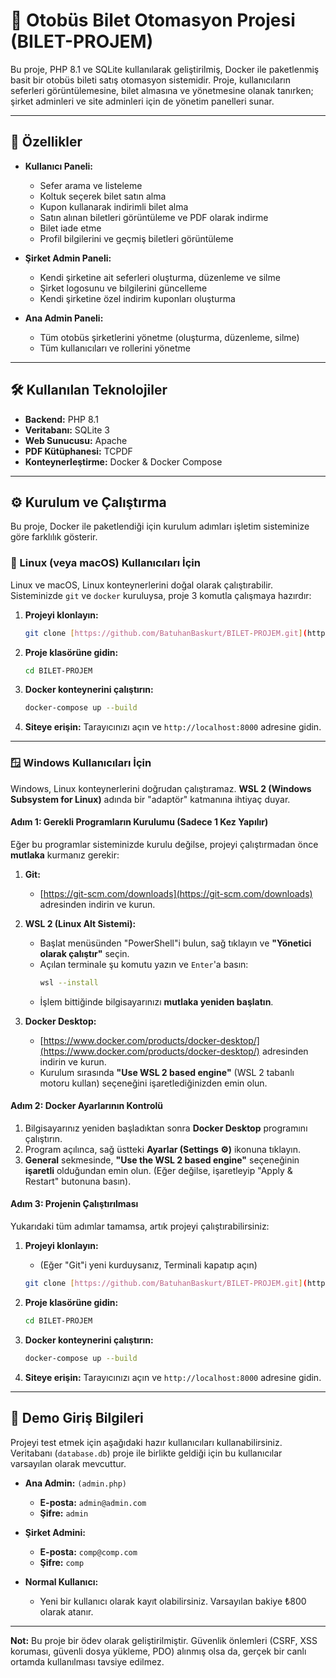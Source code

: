 # 🚌 Otobüs Bilet Otomasyon Projesi (BILET-PROJEM)

Bu proje, PHP 8.1 ve SQLite kullanılarak geliştirilmiş, Docker ile paketlenmiş basit bir otobüs bileti satış otomasyon sistemidir. Proje, kullanıcıların seferleri görüntülemesine, bilet almasına ve yönetmesine olanak tanırken; şirket adminleri ve site adminleri için de yönetim panelleri sunar.

---

## 🚀 Özellikler

- **Kullanıcı Paneli:**
  - Sefer arama ve listeleme
  - Koltuk seçerek bilet satın alma
  - Kupon kullanarak indirimli bilet alma
  - Satın alınan biletleri görüntüleme ve PDF olarak indirme
  - Bilet iade etme
  - Profil bilgilerini ve geçmiş biletleri görüntüleme

- **Şirket Admin Paneli:**
  - Kendi şirketine ait seferleri oluşturma, düzenleme ve silme
  - Şirket logosunu ve bilgilerini güncelleme
  - Kendi şirketine özel indirim kuponları oluşturma

- **Ana Admin Paneli:**
  - Tüm otobüs şirketlerini yönetme (oluşturma, düzenleme, silme)
  - Tüm kullanıcıları ve rollerini yönetme

---

## 🛠️ Kullanılan Teknolojiler

- **Backend:** PHP 8.1
- **Veritabanı:** SQLite 3
- **Web Sunucusu:** Apache
- **PDF Kütüphanesi:** TCPDF
- **Konteynerleştirme:** Docker & Docker Compose

---

## ⚙️ Kurulum ve Çalıştırma

Bu proje, Docker ile paketlendiği için kurulum adımları işletim sisteminize göre farklılık gösterir.

### 🐧 Linux (veya macOS) Kullanıcıları İçin

Linux ve macOS, Linux konteynerlerini doğal olarak çalıştırabilir. Sisteminizde `git` ve `docker` kuruluysa, proje 3 komutla çalışmaya hazırdır:

1.  **Projeyi klonlayın:**
    ```bash
    git clone [https://github.com/BatuhanBaskurt/BILET-PROJEM.git](https://github.com/BatuhanBaskurt/BILET-PROJEM.git)
    ```

2.  **Proje klasörüne gidin:**
    ```bash
    cd BILET-PROJEM
    ```

3.  **Docker konteynerini çalıştırın:**
    ```bash
    docker-compose up --build
    ```

4.  **Siteye erişin:**
    Tarayıcınızı açın ve `http://localhost:8000` adresine gidin.

---

### 🪟 Windows Kullanıcıları İçin

Windows, Linux konteynerlerini doğrudan çalıştıramaz. **WSL 2 (Windows Subsystem for Linux)** adında bir "adaptör" katmanına ihtiyaç duyar.

#### Adım 1: Gerekli Programların Kurulumu (Sadece 1 Kez Yapılır)

Eğer bu programlar sisteminizde kurulu değilse, projeyi çalıştırmadan önce **mutlaka** kurmanız gerekir:

1.  **Git:**
    * [https://git-scm.com/downloads](https://git-scm.com/downloads) adresinden indirin ve kurun.

2.  **WSL 2 (Linux Alt Sistemi):**
    * Başlat menüsünden "PowerShell"i bulun, sağ tıklayın ve **"Yönetici olarak çalıştır"** seçin.
    * Açılan terminale şu komutu yazın ve `Enter`'a basın:
      ```bash
      wsl --install
      ```
    * İşlem bittiğinde bilgisayarınızı **mutlaka yeniden başlatın**.

3.  **Docker Desktop:**
    * [https://www.docker.com/products/docker-desktop/](https://www.docker.com/products/docker-desktop/) adresinden indirin ve kurun.
    * Kurulum sırasında **"Use WSL 2 based engine"** (WSL 2 tabanlı motoru kullan) seçeneğini işaretlediğinizden emin olun.

#### Adım 2: Docker Ayarlarının Kontrolü

1.  Bilgisayarınız yeniden başladıktan sonra **Docker Desktop** programını çalıştırın.
2.  Program açılınca, sağ üstteki **Ayarlar (Settings ⚙️)** ikonuna tıklayın.
3.  **General** sekmesinde, **"Use the WSL 2 based engine"** seçeneğinin **işaretli** olduğundan emin olun. (Eğer değilse, işaretleyip "Apply & Restart" butonuna basın).

#### Adım 3: Projenin Çalıştırılması

Yukarıdaki tüm adımlar tamamsa, artık projeyi çalıştırabilirsiniz:

1.  **Projeyi klonlayın:**
    * (Eğer "Git"i yeni kurduysanız, Terminali kapatıp açın)
    ```bash
    git clone [https://github.com/BatuhanBaskurt/BILET-PROJEM.git](https://github.com/BatuhanBaskurt/BILET-PROJEM.git)
    ```

2.  **Proje klasörüne gidin:**
    ```bash
    cd BILET-PROJEM
    ```

3.  **Docker konteynerini çalıştırın:**
    ```bash
    docker-compose up --build
    ```

4.  **Siteye erişin:**
    Tarayıcınızı açın ve `http://localhost:8000` adresine gidin.

---

## 🔑 Demo Giriş Bilgileri

Projeyi test etmek için aşağıdaki hazır kullanıcıları kullanabilirsiniz. Veritabanı (`database.db`) proje ile birlikte geldiği için bu kullanıcılar varsayılan olarak mevcuttur.

- **Ana Admin:** `(admin.php)`
  - **E-posta:** `admin@admin.com`
  - **Şifre:** `admin`

- **Şirket Admini:**
  - **E-posta:** `comp@comp.com`
  - **Şifre:** `comp`

- **Normal Kullanıcı:**
  - Yeni bir kullanıcı olarak kayıt olabilirsiniz. Varsayılan bakiye ₺800 olarak atanır.

---

**Not:** Bu proje bir ödev olarak geliştirilmiştir. Güvenlik önlemleri (CSRF, XSS koruması, güvenli dosya yükleme, PDO) alınmış olsa da, gerçek bir canlı ortamda kullanılması tavsiye edilmez.
